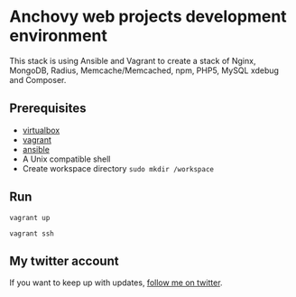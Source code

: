 # Anchovy web projects development environment

This stack is using Ansible and Vagrant to create a stack of Nginx, MongoDB, Radius, Memcache/Memcached, npm, PHP5, MySQL xdebug and Composer. 

## Prerequisites
- [virtualbox](https://www.virtualbox.org/wiki/Downloads)
- [vagrant](https://www.vagrantup.com/downloads.html)
- [ansible](https://docs.ansible.com/ansible/intro_installation.html)
- A Unix compatible shell
- Create workspace directory `sudo mkdir /workspace`

## Run
`vagrant up`

`vagrant ssh`

## My twitter account

If you want to keep up with updates, [follow me on twitter](http://twitter.com/imanpage).